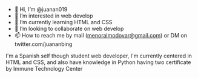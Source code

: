 - 👋 Hi, I’m @juanan019
- 👀 I’m interested in web develop
- 🌱 I’m currently learning HTML and CSS
- 💞️ I’m looking to collaborate on web develop
- 📫 How to reach me by mail (menoralmodovar@gmail.com) or DM on twitter.com/juananbing

I'm a Spanish self though student web developer, I'm currently centered in HTML and CSS, and also have knowledge in Python having two certificate by Immune Technology Center

<!---
juanan019/juanan019 is a ✨ special ✨ repository because its `README.md` (this file) appears on your GitHub profile.
You can click the Preview link to take a look at your changes.
--->

